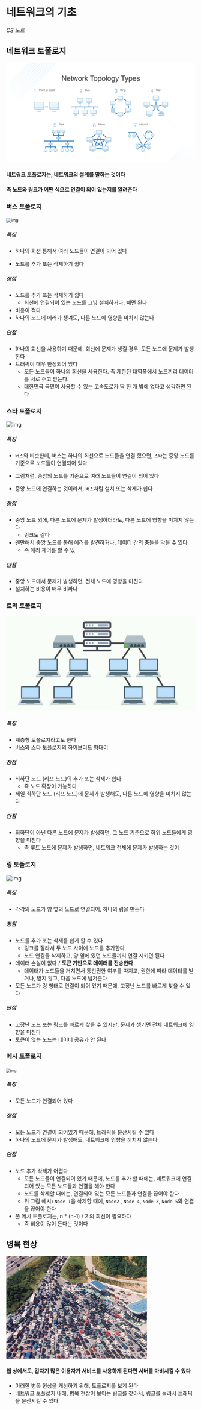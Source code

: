 # 네트워크의 기초

*CS 노트*



## 네트워크 토폴로지

![6230eed9d9792f3709c5ffd6_5f1086baa37c842a30184650_network-topology-types-diagram](8_네트워크의_기초.assets/6230eed9d9792f3709c5ffd6_5f1086baa37c842a30184650_network-topology-types-diagram.png)



#### 네트워크 토폴로지는, 네트워크의 설계를 말하는 것이다

#### 즉 노드와 링크가 어떤 식으로 연결이 되어 있는지를 알려준다



### 버스 토폴로지

<img src="https://blog.kakaocdn.net/dn/ebwVID/btrUYQiVS7x/WT5n02KkGts978SGh3hdMk/img.jpg" alt="img" style="zoom: 80%;" />

##### 특징

- 하나의 회선 통해서 여러 노드들이 연결이 되어 있다

- 노드를 추가 또는 삭제하기 쉽다



##### 장점

- 노드를 추가 또는 삭제하기 쉽다
  - 회선에 연결되어 있는 노드를 그냥 설치하거나, 빼면 된다
- 비용이 적다
- 하나의 노드에 에러가 생겨도, 다른 노드에 영향을 미치지 않는다



##### 단점

- 하나의 회선을 사용하기 때문에, 회선에 문제가 생길 경우, 모든 노드에 문제가 발생한다
- 트래픽이 매우 한정되어 있다
  - 모든 노드들이 하나의 회선을 사용한다. 즉 제한된 대역폭에서 노드끼리 데이터를 서로 주고 받는다.
  - 대한민국 국민이 사용할 수 있는 고속도로가 딱 한 개 밖에 없다고 생각하면 된다





### 스타 토폴로지

![img](https://blog.kakaocdn.net/dn/boj72b/btrU6ZrUmm0/jvYG8Ki1ue1puBuXAC6Ff0/img.png)

##### 특징

- `버스`와 비슷한데, 버스는 하나의 회선으로 노드들을 연결 했으면, `스타`는 중앙 노드를 기준으로 노드들이 연결되어 있다

- 그림처럼, 중앙의 노드를 기준으로 여러 노드들이 연결이 되어 있다

- 중앙 노드에 연결하는 것이라서, `버스`처럼 설치 또는 삭제가 쉽다



##### 장점

- 중앙 노드 외에, 다른 노드에 문제가 발생하더라도, 다른 노드에 영향을 미치지 않는다
  - 링크도 같다
- 왠만해서 중앙 노드를 통해 에러를 발견하거나, 데이터 간의 충돌을 막을 수 있다
  - 즉 에러 제어를 할 수 있



##### 단점

- 중앙 노드에서 문제가 발생하면, 전체 노드에 영향을 미친다
- 설치하는 비용이 매우 비싸다





### 트리 토폴로지

<img src="8_네트워크의_기초.assets/Tree-Topology.jpg" alt="Tree-Topology" style="zoom: 50%;" />

##### 특징

- 계층형 토폴로지라고도 한다
- 버스와 스타 토폴로지의 하이브리드 형태이



##### 장점

- 최하단 노드 (리프 노드)의 추가 또는 삭제가 쉽다
  - 즉 노드 확장이 가능하다
- 제일 최하단 노드 (리프 노드)에 문제가 발생해도, 다른 노드에 영향을 미치지 않는다



##### 단점

- 최하단이 아닌 다른 노드에 문제가 발생하면, 그 노드 기준으로 하위 노드들에게 영향을 미친다
  - 즉 루트 노드에 문제가 발생하면, 네트워크 전체에 문제가 발생하는 것이





### 링 토폴로지

![img](https://blog.kakaocdn.net/dn/baa97U/btrU2KPJNJO/iRNJqAag0nTjx8LLM4XIc1/img.jpg)

##### 특징

- 각각의 노드가 양 옆의 노드로 연결되어, 하나의 링을 만든다



##### 장점

- 노드를 추가 또는 삭제를 쉽게 할 수 있다
  - 링크를 잘라서 두 노드 사이에 노드를 추가한다
  - 노드 연결을 삭제하고, 양 옆에 있던 노드들끼리 연결 시키면 된다
- 데이터 손실이 없다 / **토큰 기반으로 데이터를 전송한다**
  - 데이터가 노드들을 거치면서 통신권한 여부를 따지고, 권한에 따라 데이터를 받거나, 받지 않고, 다음 노드에 넘겨준다
- 모든 노드가 링 형태로 연결이 되어 있기 때문에, 고장난 노드를 빠르게 찾을 수 있다



##### 단점

- 고장난 노드 또는 링크를 빠르게 찾을 수 있지만, 문제가 생기면 전체 네트워크에 영향을 미친다
- 토큰이 없는 노드는 데이터 공유가 안 된다





### 메시 토폴로지

<img src="https://blog.kakaocdn.net/dn/bDBeGd/btrVcNjRcr0/bECNqgZuLUk5kKsABhFqi0/img.jpg" alt="img" style="zoom:67%;" />

##### 특징

- 모든 노드가 연결되어 있다



##### 장점

- 모든 노드가 연결이 되어있기 때문에, 트래픽을 분산시킬 수 있다
- 하나의 노드에 문제가 발생해도, 네트워크에 영향을 끼치지 않는다



##### 단점

- 노드 추가 삭제가 어렵다
  - 모든 노드들이 연결되어 있기 때문에, 노드를 추가 할 때에는, 네트워크에 연결되어 있는 모든 노드들과 연결을 해야 한다
  - 노드를 삭제할 때에는, 연결되어 있는 모든 노드들과 연결을 끊어야 한다
  - 위 그림 예시) `Node 1`을 삭제할 때에, `Node2` , `Node 4`, `Node 3`, `Node 5`와 연결을 끊어야 한다
- 풀 메시 토폴로지는, n * (n-1) / 2 의 회선이 필요하다
  - 즉 비용이 많이 든다는 것이다



## 병목 현상

<img src="8_네트워크의_기초.assets/20190422070552614rebf.jpg" alt="20190422070552614rebf" style="zoom:67%;" />

#### 웹 상에서도, 갑자기 많은 이용자가 서비스를 사용하게 된다면 서버를 마비시킬 수 있다

- 이러한 병목 현상을 개선하기 위해, 토폴로지를 보게 된다
- 네트워크 토폴로지 내에, 병목 현상이 보이는 링크를 찾아서, 링크를 늘려서 트래픽을 분산시킬 수 있다






